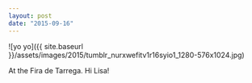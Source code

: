 ```yaml
---
layout: post
date: "2015-09-16"
---
```


![yo yo]({{ site.baseurl }}/assets/images/2015/tumblr_nurxwefitv1r16syio1_1280-576x1024.jpg)

At the Fira de Tarrega. Hi Lisa!
